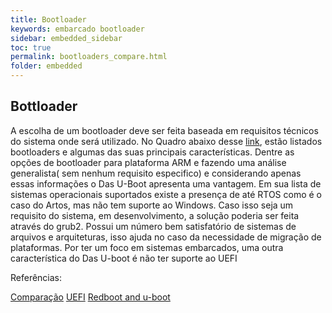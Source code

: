 ```yaml
---
title: Bootloader
keywords: embarcado bootloader
sidebar: embedded_sidebar
toc: true
permalink: bootloaders_compare.html
folder: embedded
---
```


## Bottloader

A escolha de um bootloader deve ser feita baseada em requisitos técnicos
do sistema onde será utilizado.
No Quadro abaixo desse [link](https://en.wikipedia.org/wiki/Comparison_of_boot_loaders#Notes), estão listados bootloaders e algumas das suas
principais características.
Dentre as opções de bootloader para plataforma ARM e fazendo uma
análise generalista( sem nenhum requisito especifico) e considerando apenas essas
informações o Das U-Boot apresenta uma vantagem. Em sua lista de
sistemas operacionais suportados existe a presença de até RTOS como é o
caso do Artos, mas não tem suporte ao Windows. Caso isso seja um
requisito do sistema, em desenvolvimento, a solução poderia ser feita
através do grub2. Possui um número bem satisfatório de sistemas de
arquivos e arquiteturas, isso ajuda no caso da necessidade de migração de
plataformas. Por ter um foco em sistemas embarcados, uma outra
característica do Das U-boot é não ter suporte ao UEFI

Referências:

[Comparação](https://en.wikipedia.org/wiki/Comparison_of_boot_loaders#Notes)
[UEFI](https://elinux.org/images/6/69/Marrying_U-Boot,_UEFI_and_grub.pdf)
[Redboot and u-boot](http://rts.lab.asu.edu/web_438/project_final/Talk%2010%20Redboot.pdf)
